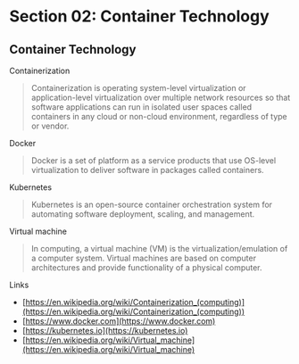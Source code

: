 # Section 02: Container Technology

## Container Technology
Containerization
> Containerization is operating system-level virtualization or application-level virtualization over multiple network resources so that software applications can run in isolated user spaces called containers in any cloud or non-cloud environment, regardless of type or vendor.

Docker
> Docker is a set of platform as a service products that use OS-level virtualization to deliver software in packages called containers.

Kubernetes
> Kubernetes is an open-source container orchestration system for automating software deployment, scaling, and management.

Virtual machine
> In computing, a virtual machine (VM) is the virtualization/emulation of a computer system.
> Virtual machines are based on computer architectures and provide functionality of a physical computer.

Links
- [https://en.wikipedia.org/wiki/Containerization_(computing)](https://en.wikipedia.org/wiki/Containerization_(computing))
- [https://www.docker.com](https://www.docker.com)
- [https://kubernetes.io](https://kubernetes.io)
- [https://en.wikipedia.org/wiki/Virtual_machine](https://en.wikipedia.org/wiki/Virtual_machine)
